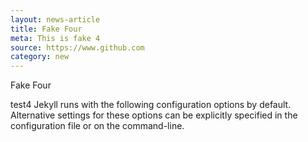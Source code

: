 ```yaml
---
layout: news-article
title: Fake Four
meta: This is fake 4
source: https://www.github.com
category: new
---
```


Fake Four

test4
Jekyll runs with the following configuration options by default. Alternative settings for these options can be explicitly specified in the configuration file or on the command-line.